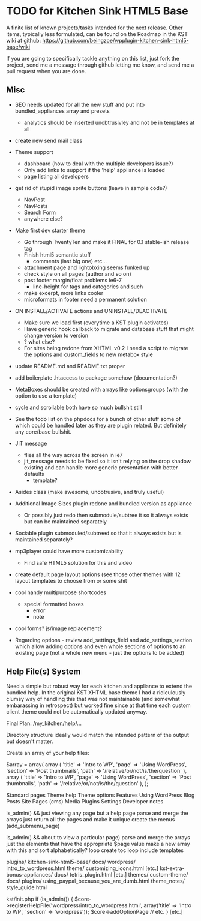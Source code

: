 # TODO for Kitchen Sink HTML5 Base #

A finite list of known projects/tasks intended for the next release.
Other items, typically less formulated, can be found on the Roadmap in the
KST wiki at github: https://github.com/beingzoe/wpplugin-kitchen-sink-html5-base/wiki

If you are going to specifically tackle anything on this list, just
fork the project, send me a message through github letting me know,
and send me a pull request when you are done.


## Misc ##

* SEO needs updated for all the new stuff and put into bundled_appliances array and presets
  * analytics should be inserted unobtrusivley and not be in templates at all

* create new send mail class

* Theme support
  * dashboard (how to deal with the multiple developers issue?)
  * Only add links to support if the 'help' appliance is loaded
  * page listing all developers

* get rid of stupid image sprite buttons (leave in sample code?)
  * NavPost
  * NavPosts
  * Search Form
  * anywhere else?

* Make first dev starter theme
  * Go through TwentyTen and make it FINAL for 0.1 stable-ish release tag
  * Finish html5 semantic stuff
    * comments (last big one) etc...
  * attachment page and lightobxing seems funked up
  * check style on all pages (author and so on)
  * post footer margin/float problems ie6-7
    * line-height for tags and categories and such
  * make excerpt, more links cooler
  * microformats in footer need a permanent solution


* ON INSTALL/ACTIVATE actions and UNINSTALL/DEACTIVATE
  * Make sure we load first (everytime a KST plugin activates)
  * Have generic hook callback to migrate and database stuff that might change version to version
  * ? what else?
  * For sites being redone from XHTML v0.2 I need a script to migrate the options and custom_fields to new metabox style

* update README.md and README.txt proper

* add boilerplate .htaccess to package somehow (documentation?)

* MetaBoxes should be created with arrays like optionsgroups (with the option to use a template)

* cycle and scrollable both have so much bullshit still

* See the todo list on the phpdocs for a bunch of other stuff some of which
  could be handled later as they are plugin related. But definitely any
  core/base bullshit.

* JIT message
  * flies all the way across the screen in ie7
  * jit_message needs to be fixed so it isn't relying on the drop shadow existing and can handle more generic presentation with better defaults
    * template?

* Asides class (make awesome, unobtrusive, and truly useful)

* Additional Image Sizes plugin redone and bundled version as appliance
  * Or possibly just redo then submodule/subtree it so it always exists but can be maintained separately
* Sociable plugin submoduled/subtreed so that it always exists but is maintained separately?

* mp3player could have more customizability
  * Find safe HTML5 solution for this and video

* create default page layout options (see those other themes with 12 layout templates to choose from or some shit
* cool handy multipurpose shortcodes
  * special formatted boxes
    * error
    * note
* cool forms? js/image replacement?

* Regarding options - review add_settings_field and add_settings_section
  which allow adding options and even whole sections of options to an
  existing page (not a whole new menu - just the options to be added)


## Help File(s) System ##

Need a simple but robust way for each kitchen and appliance to extend the bundled
help. In the original KST XHTML base theme I had a ridiculously clumsy way of
handling this that was not maintainable (and somewhat embarassing in retrospect)
but worked fine since at that time each custom client theme could not be
automatically updated anyway.

Final Plan:
/my_kitchen/help/...

Directory structure ideally would match the intended pattern of the output
but doesn't matter.

Create an array of your help files:

$array = array(
            array (
                'title' => 'Intro to WP',
                'page' => 'Using WordPress',
                'section' => 'Post thumbnails',
                'path' => '/relative/or/not/is/the/question'
                ),
            array (
                'title' => 'Intro to WP',
                'page' => 'Using WordPress',
                'section' => 'Post thumbnails',
                'path' => '/relative/or/not/is/the/question'
                ),
);

Standard pages
    Theme help
    Theme options
    Features
    Using WordPress
    Blog Posts
    Site Pages (cms)
    Media
    Plugins
    Settings
    Developer notes


is_admin() && just viewing any page but a help page
    parse and merge the arrays
        just return all the pages and make it unique
            create the menus (add_submenu_page)

is_admin() && about to view a particular page)
    parse and merge the arrays
        just the elements that have the appropriate $page value
            make a new array with this and sort alphabetically?
                loop
                    create toc
                loop
                    include templates



plugins/
  kitchen-sink-html5-base/
    docs/
      wordpress/
        intro_to_wordpress.html
      theme/
        customizing_icons.html
      [etc.]
  kst-extra-bonus-appliances/
    docs/
      tetris_plugin.html
      [etc.]
themes/
  custom-theme/
    docs/
      plugins/
        using_paypal_because_you_are_dumb.html
      theme_notes/
        style_guide.html

kst/init.php
if (is_admin()) {
  $core->registerHelpFile('wordpress/intro_to_wordpress.html', array('title' => 'Intro to WP', 'section' => 'wordpress'));
  $core->addOptionPage // etc.
}
  [etc.]







